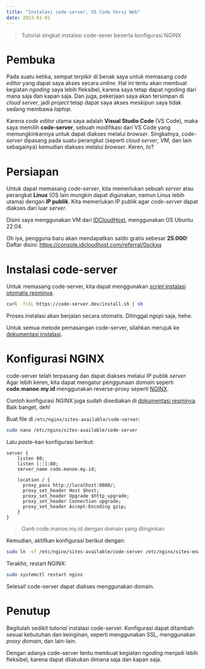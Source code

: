 ```yaml
---
title: "Instalasi code-server, VS Code Versi Web"
date: 2023-01-01
---
```


> Tutorial singkat instalasi code-sever beserta konfigurasi NGINX

<!--more-->

# Pembuka
Pada suatu ketika, sempat terpikir di benak saya untuk memasang *code editor* yang dapat saya akses secara *online*. Hal ini tentu akan membuat kegiatan *ngoding* saya lebih fleksibel, karena saya tetap dapat ngoding dari mana saja dan kapan saja. Dan juga, pekerjaan saya akan tersimpan di *cloud server*, jadi *project* tetap dapat saya akses meskipun saya tidak sedang membawa *laptop*.

Karena *code editor* utama saya adalah **Visual Studio Code** (VS Code), maka saya memilih **code-server**, sebuah modifikasi dari VS Code yang memungkinkannya untuk dapat diakses melalui *browser*. Singkatnya, *code-server* dipasang pada suatu perangkat (seperti *cloud server*, *VM*, dan lain sebagainya) kemudian diakses melalui *browser*. Keren, *to*?

# Persiapan

Untuk dapat memasang *code-server*, kita memerlukan sebuah *server* atau perangkat **Linux** (OS lain mungkin dapat digunakan, namun Linux lebih utama) dengan **IP publik**. Kita memerlukan IP publik agar *code-server* dapat diakses dari luar *server*.

Disini saya menggunakan VM dari [IDCloudHost](https://idcloudhost.com), menggunakan OS Ubuntu 22.04.

Oh iya, pengguna baru akan mendapatkan saldo gratis sebesar **25.000**! Daftar disini: <https://console.idcloudhost.com/referral/0sckxq>

# Instalasi code-server

Untuk memasang code-server, kita dapat menggunakan [*script* instalasi otomatis resminya](https://coder.com/docs/code-server/latest/install#installsh).

```bash
curl -fsSL https://code-server.dev/install.sh | sh
```

Proses instalasi akan berjalan secara otomatis. Ditinggal *ngopi* saja, hehe.

Untuk semua metode pemasangan code-server, silahkan merujuk ke [dokumentasi instalasi](https://coder.com/docs/code-server/latest/install).

# Konfigurasi NGINX

code-server telah terpasang dan dapat diakses melalui IP publik *server*. Agar lebih keren, kita dapat mengatur penggunaan *domain* seperti **code.manoe.my.id** menggunakan reverse-proxy seperti [NGINX](https://nginx.org).

Contoh konfigurasi NGINX juga sudah disediakan di [dokumentasi resminya](https://coder.com/docs/code-server/latest/guide#using-lets-encrypt-with-nginx). Baik banget, deh!

Buat file di `/etc/nginx/sites-available/code-server`:

```bash
sudo nano /etc/nginx/sites-available/code-server
```

Lalu *paste*-kan konfigurasi berikut:

```nginx
server {
    listen 80;
    listen [::]:80;
    server_name code.manoe.my.id;

    location / {
      proxy_pass http://localhost:8080/;
      proxy_set_header Host $host;
      proxy_set_header Upgrade $http_upgrade;
      proxy_set_header Connection upgrade;
      proxy_set_header Accept-Encoding gzip;
    }
}
```

> Ganti code.manoe.my.id dengan domain yang diinginkan

Kemudian, aktifkan konfigurasi berikut dengan:

```bash
sudo ln -sf /etc/nginx/sites-available/code-server /etc/nginx/sites-enabled/code-server
```

Terakhir, restart NGINX:

```bash
sudo systemctl restart nginx
```

Selesai! code-server dapat diakses menggunakan domain.

# Penutup

Begitulah sedikit *tutorial* instalasi code-server. Konfigurasi dapat ditambah sesuai kebutuhan dan keinginan, seperti menggunakan SSL, menggunakan *proxy domain*, dan lain-lain.

Dengan adanya code-server tentu membuat kegiatan *ngoding* menjadi lebih fleksibel, karena dapat dilakukan dimana saja dan kapan saja.
